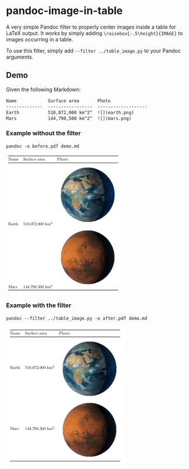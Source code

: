 # pandoc-image-in-table
A very simple Pandoc filter to properly center images inside a table for LaTeX output. It works by simply adding `\raisebox{-.5\height}{IMAGE}` to images occurring in a table.

To use this filter, simply add `--filter ../table_image.py` to your Pandoc arguments.

## Demo

Given the following Markdown:

```
Name            Surface area       Photo
--------------  -----------------  -------------------
Earth           510,072,000 km^2^  ![](earth.png)
Mars            144,798,500 km^2^  ![](mars.png)
```

### Example without the filter

`pandoc -o before.pdf demo.md`

![](demo/before.png)

### Example with the filter

`pandoc --filter ../table_image.py -o after.pdf demo.md`

![](demo/after.png)
